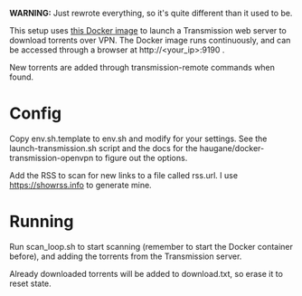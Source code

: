 **WARNING:** Just rewrote everything, so it's quite different than it used to be.

This setup uses [this Docker image](https://github.com/haugene/docker-transmission-openvpn) to launch
a Transmission web server to download torrents over VPN. The Docker image runs continuously, and can
be accessed through a browser at http://<your_ip>:9190 .

New torrents are added through transmission-remote commands when found.

# Config

Copy env.sh.template to env.sh and modify for your settings. See the launch-transmission.sh script and 
the docs for the haugane/docker-transmission-openvpn to figure out the options.

Add the RSS to scan for new links to a file called rss.url. I use https://showrss.info to generate mine.

# Running

Run scan_loop.sh to start scanning (remember to start the Docker container before), and adding the 
torrents from the Transmission server.

Already downloaded torrents will be added to download.txt, so erase it to reset state.
